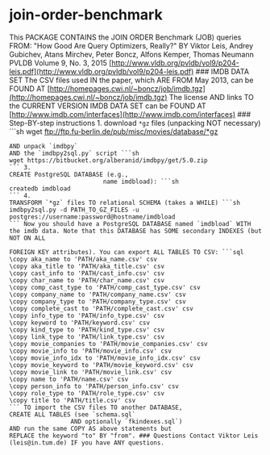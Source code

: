 # join-order-benchmark
 This PACKAGE CONTAINS the
JOIN
ORDER Benchmark (JOB) queries
FROM: "How Good Are Query Optimizers, Really?" BY Viktor Leis,
                                                  Andrey Gubichev,
                                                  Atans Mirchev,
                                                  Peter Boncz,
                                                  Alfons Kemper,
                                                  Thomas Neumann PVLDB Volume 9,
                                                                              No. 3,
                                                                                  2015 [http://www.vldb.org/pvldb/vol9/p204-leis.pdf](http://www.vldb.org/pvldb/vol9/p204-leis.pdf) ### IMDB DATA
SET The CSV files used IN the paper,
                          which ARE
FROM May 2013,
         can be FOUND AT [http://homepages.cwi.nl/~boncz/job/imdb.tgz](http://homepages.cwi.nl/~boncz/job/imdb.tgz) The license
AND links TO the CURRENT VERSION IMDB DATA
SET can be FOUND AT [http://www.imdb.com/interfaces](http://www.imdb.com/interfaces) ### Step-BY-step instructions 1. download `*gz` files (unpacking NOT necessary) ```sh
  wget ftp://ftp.fu-berlin.de/pub/misc/movies/database/*gz
  ``` 2. download
AND unpack `imdbpy`
AND the `imdbpy2sql.py` script ```sh
  wget https://bitbucket.org/alberanid/imdbpy/get/5.0.zip
  ``` 3.
CREATE PostgreSQL DATABASE (e.g.,
                            name imdbload): ```sh
  createdb imdbload
  ``` 4.
TRANSFORM `*gz` files TO relational SCHEMA (takes a WHILE) ```sh
  imdbpy2sql.py -d PATH_TO_GZ_FILES -u postgres://username:password@hostname/imdbload
  ``` Now you should have a PostgreSQL DATABASE named `imdbload` WITH the imdb data. Note that this DATABASE has SOME secondary INDEXES (but NOT ON ALL
                                                                                                                                         FOREIGN KEY attributes). You can export ALL TABLES TO CSV: ```sql
\copy aka_name to 'PATH/aka_name.csv' csv
\copy aka_title to 'PATH/aka_title.csv' csv
\copy cast_info to 'PATH/cast_info.csv' csv
\copy char_name to 'PATH/char_name.csv' csv
\copy comp_cast_type to 'PATH/comp_cast_type.csv' csv
\copy company_name to 'PATH/company_name.csv' csv
\copy company_type to 'PATH/company_type.csv' csv
\copy complete_cast to 'PATH/complete_cast.csv' csv
\copy info_type to 'PATH/info_type.csv' csv
\copy keyword to 'PATH/keyword.csv' csv
\copy kind_type to 'PATH/kind_type.csv' csv
\copy link_type to 'PATH/link_type.csv' csv
\copy movie_companies to 'PATH/movie_companies.csv' csv
\copy movie_info to 'PATH/movie_info.csv' csv
\copy movie_info_idx to 'PATH/movie_info_idx.csv' csv
\copy movie_keyword to 'PATH/movie_keyword.csv' csv
\copy movie_link to 'PATH/movie_link.csv' csv
\copy name to 'PATH/name.csv' csv
\copy person_info to 'PATH/person_info.csv' csv
\copy role_type to 'PATH/role_type.csv' csv
\copy title to 'PATH/title.csv' csv
``` TO import the CSV files TO another DATABASE,
CREATE ALL TABLES (see `schema.sql`
                   AND optionally `fkindexes.sql`)
AND run the same COPY AS above statements but
REPLACE the keyword "to" BY "from". ### Questions Contact Viktor Leis (leis@in.tum.de) IF you have ANY questions.